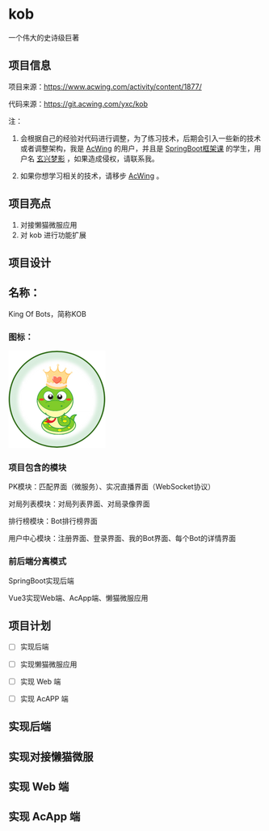 # kob

一个伟大的史诗级巨著

## 项目信息

项目来源：https://www.acwing.com/activity/content/1877/

代码来源：https://git.acwing.com/yxc/kob



注：

1. 会根据自己的经验对代码进行调整，为了练习技术，后期会引入一些新的技术或者调整架构，我是 [AcWing](https://www.acwing.com/) 的用户，并且是 [SpringBoot框架课](https://www.acwing.com/activity/content/1877/) 的学生，用户名 [玄兴梦影](https://www.acwing.com/user/myspace/index/8215/) ，如果造成侵权，请联系我。

2. 如果你想学习相关的技术，请移步 [AcWing](https://www.acwing.com/) 。

## 项目亮点

1. 对接懒猫微服应用
2. 对 kob 进行功能扩展

## 项目设计

## 名称：

King Of Bots，简称KOB

### 图标：

![](./kob.png)

### 项目包含的模块

PK模块：匹配界面（微服务）、实况直播界面（WebSocket协议）

对局列表模块：对局列表界面、对局录像界面

排行榜模块：Bot排行榜界面

用户中心模块：注册界面、登录界面、我的Bot界面、每个Bot的详情界面

### 前后端分离模式

SpringBoot实现后端

Vue3实现Web端、AcApp端、懒猫微服应用

## 项目计划

- [ ] 实现后端

- [ ] 实现懒猫微服应用

- [ ] 实现 Web 端

- [ ] 实现 AcAPP 端

## 实现后端
## 实现对接懒猫微服
## 实现 Web 端
## 实现 AcApp 端
